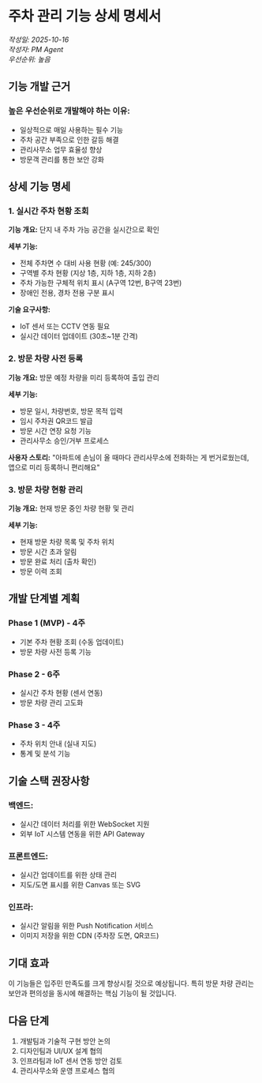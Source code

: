 # 주차 관리 기능 상세 명세서

*작성일: 2025-10-16*  
*작성자: PM Agent*  
*우선순위: 높음*

## 기능 개발 근거

### 높은 우선순위로 개발해야 하는 이유:
- 일상적으로 매일 사용하는 필수 기능
- 주차 공간 부족으로 인한 갈등 해결
- 관리사무소 업무 효율성 향상
- 방문객 관리를 통한 보안 강화

## 상세 기능 명세

### 1. 실시간 주차 현황 조회
**기능 개요:** 단지 내 주차 가능 공간을 실시간으로 확인

**세부 기능:**
- 전체 주차면 수 대비 사용 현황 (예: 245/300)
- 구역별 주차 현황 (지상 1층, 지하 1층, 지하 2층)
- 주차 가능한 구체적 위치 표시 (A구역 12번, B구역 23번)
- 장애인 전용, 경차 전용 구분 표시

**기술 요구사항:**
- IoT 센서 또는 CCTV 연동 필요
- 실시간 데이터 업데이트 (30초~1분 간격)

### 2. 방문 차량 사전 등록
**기능 개요:** 방문 예정 차량을 미리 등록하여 출입 관리

**세부 기능:**
- 방문 일시, 차량번호, 방문 목적 입력
- 임시 주차권 QR코드 발급
- 방문 시간 연장 요청 기능
- 관리사무소 승인/거부 프로세스

**사용자 스토리:**
"아파트에 손님이 올 때마다 관리사무소에 전화하는 게 번거로웠는데, 앱으로 미리 등록하니 편리해요"

### 3. 방문 차량 현황 관리
**기능 개요:** 현재 방문 중인 차량 현황 및 관리

**세부 기능:**
- 현재 방문 차량 목록 및 주차 위치
- 방문 시간 초과 알림
- 방문 완료 처리 (출차 확인)
- 방문 이력 조회

## 개발 단계별 계획

### Phase 1 (MVP) - 4주
- 기본 주차 현황 조회 (수동 업데이트)
- 방문 차량 사전 등록 기능

### Phase 2 - 6주  
- 실시간 주차 현황 (센서 연동)
- 방문 차량 관리 고도화

### Phase 3 - 4주
- 주차 위치 안내 (실내 지도)
- 통계 및 분석 기능

## 기술 스택 권장사항

### 백엔드:
- 실시간 데이터 처리를 위한 WebSocket 지원
- 외부 IoT 시스템 연동을 위한 API Gateway

### 프론트엔드:
- 실시간 업데이트를 위한 상태 관리
- 지도/도면 표시를 위한 Canvas 또는 SVG

### 인프라:
- 실시간 알림을 위한 Push Notification 서비스
- 이미지 저장을 위한 CDN (주차장 도면, QR코드)

## 기대 효과

이 기능들은 입주민 만족도를 크게 향상시킬 것으로 예상됩니다. 특히 방문 차량 관리는 보안과 편의성을 동시에 해결하는 핵심 기능이 될 것입니다.

## 다음 단계

1. 개발팀과 기술적 구현 방안 논의
2. 디자인팀과 UI/UX 설계 협의
3. 인프라팀과 IoT 센서 연동 방안 검토
4. 관리사무소와 운영 프로세스 협의
